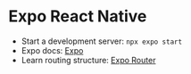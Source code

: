 # Expo React Native

- Start a development server: `npx expo start`
- Expo docs: [Expo](https://docs.expo.dev/)
- Learn routing structure: [Expo Router](https://docs.expo.dev/routing/create-pages/)
